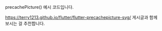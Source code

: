 precachePicture() 예시 코드입니다.

https://terry1213.github.io/flutter/flutter-precachepicture-svg/ 게시글과 함께 보시는 걸 추천합니다.